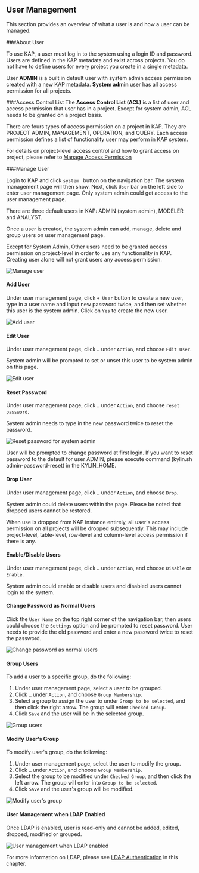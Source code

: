 ## User Management

This section provides an overview of what a user is and how a user can be managed. 

###About User

To use KAP, a user must log in to the system using a login ID and password. Users are defined in the KAP metadata and exist across projects. You do not have to define users for every project you create in a single metadata. 

User **ADMIN** is a built in default user with system admin access permission created with a new KAP metadata. **System admin** user has all access permission for all projects. 

###Access Control List
The **Access Control List (ACL)** is a list of user and access permission that user has in a project. Except for system admin, ACL needs to be granted on a project basis. 

There are fours types of access permission on a project in KAP. They are PROJECT ADMIN, MANAGEMENT, OPERATION, and QUERY. Each access permission defines a list of functionality user may perform in KAP system. 

For details on project-level access control and how to grant access on project, please refer to [Manage Access Permission](acl.en.md) 

###Manage User

Login to KAP and click `system ` button on the navigation bar. The system management page will then show. Next, click `User` bar on the left side to enter user management page. Only system admin could get access to the user management page. 

There are three default users in KAP: ADMIN (system admin), MODELER and ANALYST.

Once a user is created, the system admin can add, manage, delete and group users on user management page. 

Except for System Admin, Other users need to be granted access permission on project-level in order to use any functionality in KAP. Creating user alone will not grant users any access permission. 

![Manage user](images/user/user_en1.png)


#### Add User
Under user management page, click `+ User` button to create a new user, type in a user name and input new password twice, and then set whether this user is the system admin. Click on `Yes` to create the new user. 

![Add user](images/user/user_2.en.png)

#### Edit User
Under user management page, click `…` under `Action`, and choose `Edit User`. 

System admin will be prompted to set or unset this user to be system admin on this page. 

![Edit user](images/user/user_3.en.png)

#### Reset Password
Under user management page, click `…` under `Action`, and choose `reset password`.

System admin needs to type in the new password twice to reset the password. 

![Reset password for system admin](images/user/user_4.en.png)



User will be prompted to change password at first login. If you want to reset password to the default for user ADMIN, please execute command (kylin.sh admin-password-reset) in the KYLIN_HOME.

#### Drop User

Under user management page, click `…` under `Action`, and choose `Drop`.

System admin could delete users within the page. Please be noted that dropped users cannot be restored. 

When use is dropped from KAP instance entirely, all user's access permission on all projects will be dropped subsequently. This may include project-level, table-level, row-level and column-level access permission if there is any. 

#### Enable/Disable Users
Under user management page, click `…` under `Action`, and choose `Disable` or `Enable`.

System admin could enable or disable users and disabled users cannot login to the system. 

#### Change Password as Normal Users
Click the `User Name` on the top right corner of the navigation bar, then users could choose the `Settings` option and be prompted to reset password. User needs to provide the old password and enter a new password twice to reset the password.

![Change password as normal users](images/user/user_5.en.png)

#### Group Users

To add a user to a specific group, do the following:

1. Under user management page, select a user to be grouped.
2. Click `…` under `Action`, and choose `Group Membership`.
3. Select a group to assign the user to under `Group to be selected`, and then click the right arrow. The group will enter `Checked Group`.
4. Click `Save` and the user will be in the selected group.

![Group users](images/user/user_6.en.png)



#### Modify User's Group

To modify user's group, do the following:

1. Under user management page, select the user to modify the group.
2. Click `…` under `Action`, and choose `Group Membership`.
3. Select the group to be modified under `Checked Group`, and then click the left arrow. The group will enter into `Group to be selected`.
4. Click `Save` and the user's group will be modified.

![Modify user's group](images/user/user_7.en.png)



#### User Management when LDAP Enabled

Once LDAP is enabled, user is read-only and cannot be added, edited, dropped, modified or grouped.

![User management when LDAP enabled](images/user/user_8.en.png)

For more information on LDAP, please see [LDAP Authentication](security/ldap.en.md) in this chapter.
